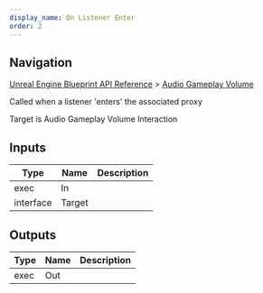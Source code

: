 ```yaml
---
display_name: On Listener Enter
order: 2
---
```

## Navigation

[Unreal Engine Blueprint API Reference](https://dev.epicgames.com/documentation/en-us/unreal-engine/BlueprintAPI) > [Audio Gameplay Volume](https://dev.epicgames.com/documentation/en-us/unreal-engine/BlueprintAPI/AudioGameplayVolume)

Called when a listener 'enters' the associated proxy

Target is Audio Gameplay Volume Interaction

## Inputs

| Type | Name | Description |
| --- | --- | --- |
| exec | In |  |
| interface | Target |  |

## Outputs

| Type | Name | Description |
| --- | --- | --- |
| exec | Out |  |
